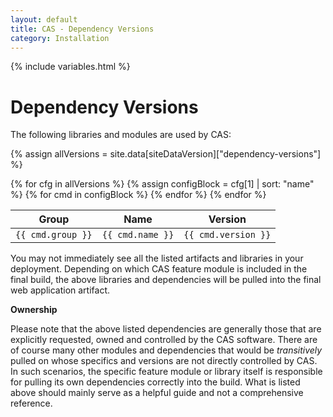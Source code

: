 ```yaml
---
layout: default
title: CAS - Dependency Versions
category: Installation
---
```


{% include variables.html %}

# Dependency Versions

The following libraries and modules are used by CAS:

<div>

{% assign allVersions = site.data[siteDataVersion]["dependency-versions"] %}

<table class="cas-datatable paginated-table">
	<thead>
		<tr>
			<th>Group</th>
			<th>Name</th>
			<th>Version</th>
		</tr>
	</thead>
	<tbody>
		{% for cfg in allVersions %}
		{% assign configBlock = cfg[1] | sort: "name" %}
		{% for cmd in configBlock %}
			<tr>
				<td>
					<code>{{ cmd.group }}</code>
				</td>
				<td>
					<code>{{ cmd.name }}</code>
				</td>
				<td>
					<code>{{ cmd.version }}</code>
				</td>
			</tr>
		{% endfor %}
		{% endfor %}
	</tbody>
</table>
</div>

You may not immediately see all the listed artifacts and libraries in your
deployment. Depending on which CAS feature module is included in the final build,
the above libraries and dependencies will be pulled into the final web application artifact.

<div class="alert alert-info"><strong>Ownership</strong><p>
Please note that the above listed dependencies are generally those that are explicitly requested, owned and controlled
by the CAS software. There are of course many other modules and dependencies that would be <i>transitively</i> pulled on
whose specifics and versions are not directly controlled by CAS. In such scenarios, the specific feature module or library itself is
responsible for pulling its own dependencies correctly into the build. What is listed above should mainly serve as a helpful guide
and not a comprehensive reference.
</p></div>

